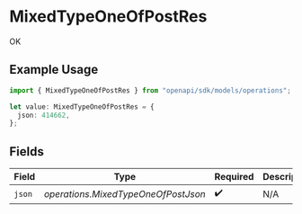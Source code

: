 # MixedTypeOneOfPostRes

OK

## Example Usage

```typescript
import { MixedTypeOneOfPostRes } from "openapi/sdk/models/operations";

let value: MixedTypeOneOfPostRes = {
  json: 414662,
};
```

## Fields

| Field                               | Type                                | Required                            | Description                         |
| ----------------------------------- | ----------------------------------- | ----------------------------------- | ----------------------------------- |
| `json`                              | *operations.MixedTypeOneOfPostJson* | :heavy_check_mark:                  | N/A                                 |